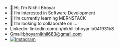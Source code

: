 - 👋 Hi, I’m Nikhil Bhoyar
- 👀 I’m interested in Software Development
- 🌱 I’m currently learning MERNSTACK
- 💞️ I’m looking to collaborate on ...
-  Linkedin: linkedin.com/in/nikhil-bhoyar-b041931b8
- Gmail:bhoyarnikhil683@gmail.com
- [![Instagram](https://img.shields.io/badge/Instagram-%23E4405F.svg?&style=for-the-badge&logo=instagram&logoColor=white)]([https://www.instagram.com/your_instagram_username/](https://www.instagram.com/_bhoyar_nick?igsh=MW9qN3VwbmptcGxwcA==))


<!---
devnick10/devnick10 is a ✨ special ✨ repository because its `README.md` (this file) appears on your GitHub profile.
You can click the Preview link to take a look at your changes.
--->
